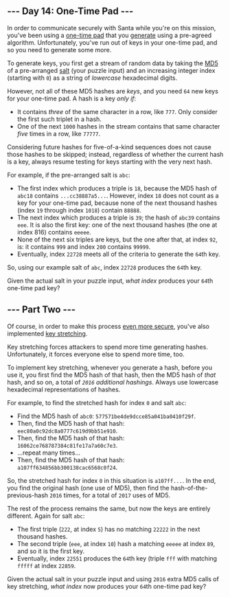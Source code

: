 --- Day 14: One-Time Pad ---
----------------------------

In order to communicate securely with Santa while you're on this mission, you've been using a [one-time pad](https://en.wikipedia.org/wiki/One-time_pad) that you [generate](https://en.wikipedia.org/wiki/Security_through_obscurity) using a <span title="This also happens to be the plot of World War II.">pre-agreed algorithm</span>. Unfortunately, you've run out of keys in your one-time pad, and so you need to generate some more.

To generate keys, you first get a stream of random data by taking the [MD5](https://en.wikipedia.org/wiki/MD5) of a pre-arranged [salt](https://en.wikipedia.org/wiki/Salt_(cryptography)) (your puzzle input) and an increasing integer index (starting with `0`) as a string of *lowercase* hexadecimal digits.

However, not all of these MD5 hashes are *keys*, and you need `64` new keys for your one-time pad. A hash is a key *only if*:

-   It contains *three* of the same character in a row, like `777`. Only consider the first such triplet in a hash.
-   One of the next `1000` hashes in the stream contains that same character *five* times in a row, like `77777`.

Considering future hashes for five-of-a-kind sequences does not cause those hashes to be skipped; instead, regardless of whether the current hash is a key, always resume testing for keys starting with the very next hash.

For example, if the pre-arranged salt is `abc`:

-   The first index which produces a triple is `18`, because the MD5 hash of `abc18` contains `...cc38887a5...`. However, index `18` does not count as a key for your one-time pad, because none of the next thousand hashes (index `19` through index `1018`) contain `88888`.
-   The next index which produces a triple is `39`; the hash of `abc39` contains `eee`. It is also the first key: one of the next thousand hashes (the one at index 816) contains `eeeee`.
-   None of the next six triples are keys, but the one after that, at index `92`, is: it contains `999` and index `200` contains `99999`.
-   Eventually, index `22728` meets all of the criteria to generate the `64`th key.

So, using our example salt of `abc`, index `22728` produces the `64`th key.

Given the actual salt in your puzzle input, *what index* produces your `64`th one-time pad key?

--- Part Two ---
----------------

Of course, in order to make this process [even more secure](https://en.wikipedia.org/wiki/MD5#Security), you've also implemented [key stretching](https://en.wikipedia.org/wiki/Key_stretching).

Key stretching forces attackers to spend more time generating hashes. Unfortunately, it forces everyone else to spend more time, too.

To implement key stretching, whenever you generate a hash, before you use it, you first find the MD5 hash of that hash, then the MD5 hash of *that* hash, and so on, a total of *`2016` additional hashings*. Always use lowercase hexadecimal representations of hashes.

For example, to find the stretched hash for index `0` and salt `abc`:

-   Find the MD5 hash of `abc0`: `577571be4de9dcce85a041ba0410f29f`.
-   Then, find the MD5 hash of that hash: `eec80a0c92dc8a0777c619d9bb51e910`.
-   Then, find the MD5 hash of that hash: `16062ce768787384c81fe17a7a60c7e3`.
-   ...repeat many times...
-   Then, find the MD5 hash of that hash: `a107ff634856bb300138cac6568c0f24`.

So, the stretched hash for index `0` in this situation is `a107ff...`. In the end, you find the original hash (one use of MD5), then find the hash-of-the-previous-hash `2016` times, for a total of `2017` uses of MD5.

The rest of the process remains the same, but now the keys are entirely different. Again for salt `abc`:

-   The first triple (`222`, at index `5`) has no matching `22222` in the next thousand hashes.
-   The second triple (`eee`, at index `10`) hash a matching `eeeee` at index `89`, and so it is the first key.
-   Eventually, index `22551` produces the `64`th key (triple `fff` with matching `fffff` at index `22859`.

Given the actual salt in your puzzle input and using `2016` extra MD5 calls of key stretching, *what index* now produces your `64`th one-time pad key?
